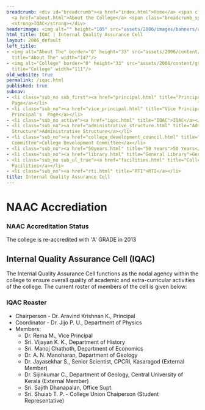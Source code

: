 ```yaml
---
breadcrumb: <div id="breadcrumb"><a href="index.html">Home</a> <span class="breadcrumb_spacer">&gt;</span>
  <a href="about.html">About the College</a> <span class="breadcrumb_spacer">&gt;</span>
  <strong>IQAC</strong></div>
headerimage: <img alt="" height="105" src="assets/2006/images/banners/about.jpg" width="472"/>
html_title: IQAC | Internal Quality Assurance Cell
layout: 2006_default
left_title:
- <img alt="About The" border="0" height="33" src="assets/2006/content/gt/6c823ce509233ee7077ed1b754cb8830.png"
  title="About The" width="147"/>
- <img alt="College" border="0" height="33" src="assets/2006/content/gt/50e0a1247d4d2e8d760ae187462b9408.png"
  title="College" width="111"/>
old_website: true
permalink: /iqac.html
published: true
subnav:
- <li class="sub_no sub_first"><a href="principal.html" title="Principal's Page">Principal's
  Page</a></li>
- <li class="sub_no"><a href="vice_principal.html" title="Vice Principal's  Page">Vice
  Principal's  Page</a></li>
- <li class="sub_no active"><a href="iqac.html" title="IQAC">IQAC</a></li>
- <li class="sub_no"><a href="administrative_structure.html" title="Administrative
  Structure">Administrative Structure</a></li>
- <li class="sub_no"><a href="college_development_council.html" title="College Development
  Committee">College Development Committee</a></li>
- <li class="sub_no"><a href="50years.html" title="50 Years">50 Years</a></li>
- <li class="sub_no"><a href="library.html" title="General Library">General Library</a></li>
- <li class="sub_no sub_ul_true"><a href="facilities.html" title="College Facilities">College
  Facilities</a></li>
- <li class="sub_no"><a href="rti.html" title="RTI">RTI</a></li>
title: Internal Quality Assurance Cell
---
```


# NAAC Accrediation

### NAAC Accreditation Status

The college is re-accredited with 'A' GRADE in 2013

## Internal Quality Assurance Cell (IQAC)

The Internal Quality Assurance Cell functions as the nodal agency within the
college to ensure overall quality of academic and extra-curricular activities
of the college. The current roster of members of the cell is given below:

### IQAC Roaster

  * Chairperson - Dr. Aravind Krishnan K., Principal
  * Coordinator - Dr. Jijo P. U., Department of Physics
  * Members:
    * Dr. Rema M., Vice Principal
    * Sri. Vijayan K. K., Department of History
    * Sri. Manoj Chathoth, Department of Economics
    * Dr. A. N. Manoharan, Department of Geology
    * Dr. Jayasekhar S., Senior Scientist, CPCRI, Kasaragod (External Member)
    * Dr. Sijinkumar C., Department of Geology, Central University of Kerala (External Member)
    * Sri. Sajith Dhanapalan, Office Supt.
    * Sri. Shuiab T. P. - College Union Chaiperson (Student Representative)